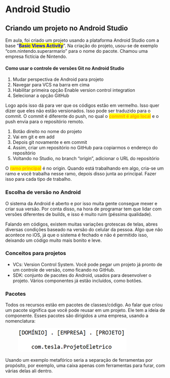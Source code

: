 # Android Studio

## Criando um projeto no Android Studio

Em aula, foi criado um projeto usando a plataforma Android Studio com a base "<mark style="color:blue;">**Basic Views Activity**</mark>”. Na criação do projeto, usou-se de exemplo “com.nintendo.superarmario” para o nome do pacote. Chamou uma empresa fictícia de Nintendo.

#### Como usar o controle de versões Git no Android Studio

1. Mudar perspectiva de Android para projeto
2. Navegar para VCS na barra em cima
3. Habilitar primeira opção Enable version control integration
4. Selecionar a opção GitHub

Logo após isso dá para ver que os códigos estão em vermelho. Isso quer dizer que eles não estão versionados. Isso pode ser traduzido para o commit. O commit é diferente do push, no qual o <mark style="color:orange;">**commit é algo local**</mark> e o push envia para o repositório remoto.

1. Botão direito no nome do projeto
2. Vai em git e em add
3. Depois git novamente e em commit
4. Assim, criar um repositório no GitHub para copiarmos o endereço do repositório
5. Voltando no Studio, no branch “origin”, adicionar o URL do repositório

O <mark style="color:orange;">**ramo principal**</mark> é no origin. Quando está trabalhando em algo, cria-se um ramo e você trabalha nesse ramo, depois disso junta ao principal. Fazer isso para cada tipo de trabalho.

### Escolha de versão no Android

O sistema da Android é aberto e por isso muita gente consegue mexer e criar sua versão. Por conta disso, na hora de programar tem que lidar com versões diferentes de builds, e isso é muito ruim (péssima qualidade).

Falando em códigos, existem muitas variações grotescas de telas, abres diversas condições baseado na versão do celular da pessoa. Algo que não acontece no iOS, já que o sistema é fechado e não é permitido isso, deixando um código muito mais bonito e leve.

### Conceitos para projetos

* VCs: Version Control System. Você pode pegar um projeto já pronto de um controle de versão, como ficando no GitHub.
* SDK: conjunto de pacotes do Android, usados para desenvolver o projeto. Vários componentes já estão incluídos, como botões.



### Pacotes

Todos os recursos estão em pacotes de classes/código. Ao falar que criou um pacote significa que você pode reusar em um projeto. Ele tem a ideia de componente. Esses pacotes são dirigidos a uma empresa, usando a nomenclatura:

<figure><img src="../../.gitbook/assets/image (12).png" alt=""><figcaption></figcaption></figure>

Usando um exemplo metafórico seria a separação de ferramentas por propósito, por exemplo, uma caixa apenas com ferramentas para furar, com várias delas ali dentro.
